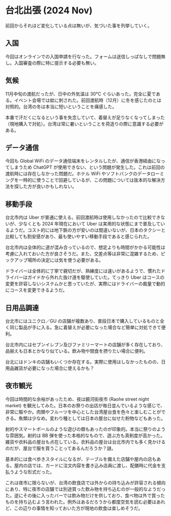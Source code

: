 # 台北出張 (2024 Nov)

前回からそれほど変化している点は無いが、気づいた事を列挙していく。

## 入国

今回はオンラインでの入国申請を行なった。フォームは送信しっぱなしで問題無し。入国審査の際に特に提示する必要も無い。

## 気候

11月中旬の渡航だったが、日中の外気温は 30°C ぐらいあった。完全に夏である。イベント会場では蚊に刺された。前回渡航時（12月）に冬を感じたのとは対照的。台湾の冬は本当に短いということを痛感した。

本番で汗だくになるという事を失念していて、着替えが足りなくなってしまった（現地購入で対処）。台湾は常に暑いということを荷造りの際に意識する必要がある。

## データ通信

今回も Global WiFi のデータ通信端末をレンタルしたが、通信が香港経由になってしまうため ChatGPT が使用できない、という問題が発生した。これは前回の渡航時には存在しなかった問題だ。ホテル WiFi やソフトバンクのデータローミングを一時的に使うことで回避しているが、この問題については抜本的な解決方法を探した方が良いかもしれない。

## 移動手段

台北市内は Uber が普通に使える。前回渡航時は使用しなかったので比較できないが、少なくとも 2024 年現在において Uber は実用的な状態にまで普及しているようだ。コスト的には地下鉄の方が安いのは間違いないが、日本のタクシーと比較しても割安感があり、最も使いやすい移動手段であると感じられた。

台北市内は全体的に道が混み合っているので、想定よりも時間がかかる可能性は考慮に入れておいた方が良さそうだ。また、交差点等は非常に混雑するため、ピックアップ場所の決定には気を使う必要がある。

ドライバーは全体的に丁寧で親切だが、熟練度には違いがあるようで、慣れたドライバーはガイドから外れた抜け道を駆使していた。てっきり Uber はコースの変更を許容しないシステムかと思っていたが、実際にはドライバーの裁量で動的にコースを変更できるようだ。

## 日用品調達

台北市にはユニクロ／GU の店舗が複数あり、普段日本で購入しているものと全く同じ製品が手に入る。急に着替えが必要になった場合など簡単に対処できて便利。

台北市内にはセブンイレブン及びファミリーマートの店舗が多く存在しており、品揃えも日本とかなり似ている。飲み物や間食を摂りたい場合に便利。

台北にはドンキの店舗もいくつか存在する。実際に使用はしなかったものの、日用品雑貨が必要になった場合に使えるかも？

## 夜市観光

今回は時間的な余裕があったため、夜は饒河街夜市 (Raohe street night market) を観光してみた。日本のお祭りの出店が毎日並んでいるような感じで、非常に賑やか。肉類やフルーツを中心とした台湾屋台食を色々と楽しむことができる。魚類は少なめ。変わり種としては日本の屋台に似せた粉物などもあった。

射的やスマートボールのような遊びの類もあったのが印象的。本当に祭りのような雰囲気。射的は BB 弾を使った本格的なもので、遊ぶ方も真剣度が高かった。雑貨や衣料品の屋台も点在している。衣料品の屋台は台北市内でも多く見かけるのだが、屋台で服を買うことってあるんだろうか？謎。

基本的には食べ歩きスタイルになるが、テーブルを備えた店舗や屋内の店もある。屋内の店では、カードに注文内容を書き込み店員に渡し、配膳時に代金を支払うような形式だった。

これは夜市に限らないが、台湾の飲食店では外からの持ち込みが許容される傾向にあり、特に夜市の店舗では別途買った飲み物を持ち込むのが一般的なようだった。逆にその後に入ったバーでは飲み物だけを供しており、食べ物は外で買ったものを持ち込むよう言われた。例外はあるだろうから都度空気を読む必要はあれど、この辺りの事情を知っておいた方が現地の飲食は楽しめそうだ。
